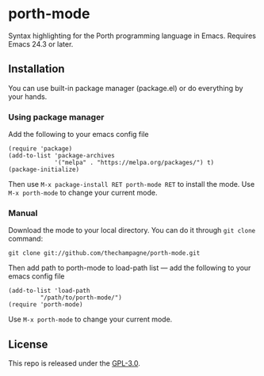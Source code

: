 # porth-mode

Syntax highlighting for the Porth programming language in Emacs. Requires Emacs 24.3 or later.

## Installation

You can use built-in package manager (package.el) or do everything by your hands.

### Using package manager

Add the following to your emacs config file

```elisp
(require 'package)
(add-to-list 'package-archives
             '("melpa" . "https://melpa.org/packages/") t)
(package-initialize)
```

Then use `M-x package-install RET porth-mode RET` to install the mode.
Use `M-x porth-mode` to change your current mode.

### Manual

Download the mode to your local directory. You can do it through `git clone` command:

```
git clone git://github.com/thechampagne/porth-mode.git
```

Then add path to porth-mode to load-path list — add the following to your emacs config file

```elisp
(add-to-list 'load-path
	     "/path/to/porth-mode/")
(require 'porth-mode)
```

Use `M-x porth-mode` to change your current mode.

## License

This repo is released under the [GPL-3.0](https://github.com/thechampagne/porth-mode/blob/main/LICENSE).
